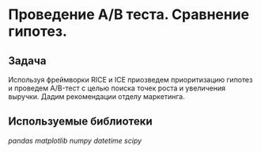 # Проведение А/В теста. Сравнение гипотез.

## Задача

Используя фреймворки RICE и ICE приозведем приоритизацию гипотез и проведем A/B-тест с целью поиска точек роста и увеличения выручки. Дадим рекомендации отделу маркетинга.

## Используемые библиотеки

*pandas*  *matplotlib*  *numpy*  *datetime*  *scipy*
